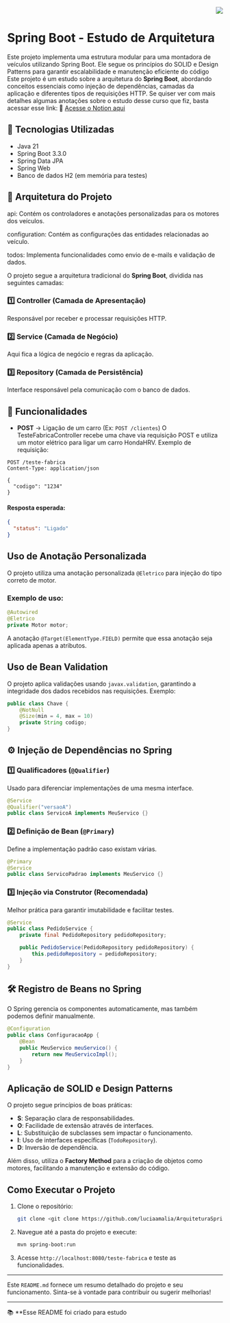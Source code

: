 <p align="right"><img src="http://img.shields.io/static/v1?label=STATUS&message=EM%20DESENVOLVIMENTO&color=GREEN&style=for-the-badge"/></p>

# Spring Boot - Estudo de Arquitetura
Este projeto implementa uma estrutura modular para uma montadora de veículos utilizando Spring Boot. Ele segue os princípios do SOLID e Design Patterns para garantir escalabilidade e manutenção eficiente do código
Este projeto é um estudo sobre a arquitetura do **Spring Boot**, abordando conceitos essenciais como injeção de dependências, camadas da aplicação e diferentes tipos de requisições HTTP.
Se quiser ver com mais detalhes algumas anotações sobre o estudo desse curso que fiz, basta acessar esse link:  🚀 [Acesse o Notion aqui](https://www.notion.so/Curso-Spring-Boot-Expert-1aeea5c6578e80b9bc34dd51e2faef02?pvs=4)
## 📌 Tecnologias Utilizadas
- Java 21
- Spring Boot 3.3.0
- Spring Data JPA
- Spring Web
- Banco de dados H2 (em memória para testes)


## 📂 Arquitetura do Projeto


api: Contém os controladores e anotações personalizadas para os motores dos veículos.

configuration: Contém as configurações das entidades relacionadas ao veículo.

todos: Implementa funcionalidades como envio de e-mails e validação de dados.


O projeto segue a arquitetura tradicional do **Spring Boot**, dividida nas seguintes camadas:

### 1️⃣ **Controller (Camada de Apresentação)**
Responsável por receber e processar requisições HTTP.


### 2️⃣ **Service (Camada de Negócio)**
Aqui fica a lógica de negócio e regras da aplicação.


### 3️⃣ **Repository (Camada de Persistência)**
Interface responsável pela comunicação com o banco de dados.



## 🔄 Funcionalidades
- **POST** →  Ligação de um carro (Ex: `POST /clientes`)
O TesteFabricaController recebe uma chave via requisição POST e utiliza um motor elétrico para ligar um carro HondaHRV.
Exemplo de requisição:
```http
POST /teste-fabrica
Content-Type: application/json

{
  "codigo": "1234"
}
```
#### **Resposta esperada**:

```json
{
  "status": "Ligado"
}
```

## Uso de Anotação Personalizada

O projeto utiliza uma anotação personalizada `@Eletrico` para injeção do tipo correto de motor.

### **Exemplo de uso**:

```java
@Autowired
@Eletrico
private Motor motor;
```

A anotação `@Target(ElementType.FIELD)` permite que essa anotação seja aplicada apenas a atributos.

## Uso de Bean Validation

O projeto aplica validações usando `javax.validation`, garantindo a integridade dos dados recebidos nas requisições. Exemplo:

```java
public class Chave {
    @NotNull
    @Size(min = 4, max = 10)
    private String codigo;
}
```

## ⚙️ Injeção de Dependências no Spring
### **1️⃣ Qualificadores (`@Qualifier`)**
Usado para diferenciar implementações de uma mesma interface.
```java
@Service
@Qualifier("versaoA")
public class ServicoA implements MeuServico {}
```

### **2️⃣ Definição de Bean (`@Primary`)**
Define a implementação padrão caso existam várias.
```java
@Primary
@Service
public class ServicoPadrao implements MeuServico {}
```

### **3️⃣ Injeção via Construtor (Recomendada)**
Melhor prática para garantir imutabilidade e facilitar testes.
```java
@Service
public class PedidoService {
    private final PedidoRepository pedidoRepository;

    public PedidoService(PedidoRepository pedidoRepository) {
        this.pedidoRepository = pedidoRepository;
    }
}
```

## 🛠️ Registro de Beans no Spring
O Spring gerencia os componentes automaticamente, mas também podemos definir manualmente.
```java
@Configuration
public class ConfiguracaoApp {
    @Bean
    public MeuServico meuServico() {
        return new MeuServicoImpl();
    }
}
```

## Aplicação de SOLID e Design Patterns

O projeto segue princípios de boas práticas:

- **S**: Separação clara de responsabilidades.
- **O**: Facilidade de extensão através de interfaces.
- **L**: Substituição de subclasses sem impactar o funcionamento.
- **I**: Uso de interfaces específicas (`TodoRepository`).
- **D**: Inversão de dependência.

Além disso, utiliza o **Factory Method** para a criação de objetos como motores, facilitando a manutenção e extensão do código.

## Como Executar o Projeto

1. Clone o repositório:
   ```sh
   git clone <git clone https://github.com/luciaamalia/ArquiteturaSpringCourse.git>
   ```
2. Navegue até a pasta do projeto e execute:
   ```sh
   mvn spring-boot:run
   ```
3. Acesse `http://localhost:8080/teste-fabrica` e teste as funcionalidades.

---

Este `README.md` fornece um resumo detalhado do projeto e seu funcionamento. Sinta-se à vontade para contribuir ou sugerir melhorias!





---
📚 **Esse README foi criado para estudo
